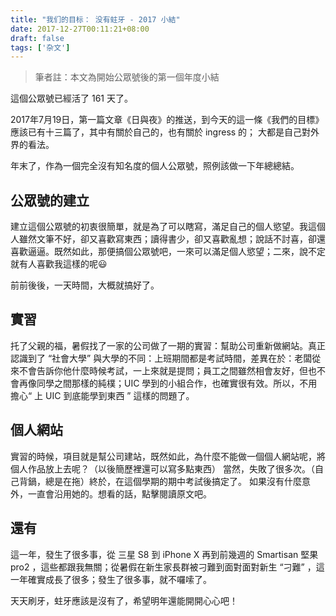 ```yaml
---
title: "我们的目标： 没有蛀牙 - 2017 小結"
date: 2017-12-27T00:11:21+08:00
draft: false
tags: ['杂文']
---
```


> 筆者註：本文為開始公眾號後的第一個年度小結

這個公眾號已經活了 161 天了。

2017年7月19日，第一篇文章《日與夜》的推送，到今天的這一條《我們的目標》應該已有十三篇了，其中有關於自己的，也有關於 ingress 的； 大都是自己對外界的看法。

年末了，作為一個完全沒有知名度的個人公眾號，照例該做一下年總總結。

<!--more-->

## 公眾號的建立

建立這個公眾號的初衷很簡單，就是為了可以瞎寫，滿足自己的個人慾望。我這個人雖然文筆不好，卻又喜歡寫東西；讀得書少，卻又喜歡亂想；說話不討喜，卻還喜歡逼逼。既然如此，那便搞個公眾號吧，一來可以滿足個人慾望；二來，說不定就有人喜歡我這樣的呢😃

前前後後，一天時間，大概就搞好了。

## 實習

托了父親的福，暑假找了一家的公司做了一期的實習：幫助公司重新做網站。真正認識到了 “社會大學” 與大學的不同：上班期間都是考試時間，差異在於：老闆從來不會告訴你他什麼時候考試，一上來就是提問；員工之間雖然相會友好，但也不會再像同學之間那樣的純樸；UIC 學到的小組合作，也確實很有效。所以，不用擔心“ 上 UIC 到底能學到東西 ” 這樣的問題了。

## 個人網站

實習的時候，項目就是幫公司建站，既然如此，為什麼不能做一個個人網站呢，將個人作品放上去呢？（以後簡歷裡還可以寫多點東西）
當然，失敗了很多次。（自己背鍋，總是在拖）終於，在這個學期的期中考試後搞定了。
如果沒有什麼意外，一直會沿用她的。想看的話，點擊閱讀原文吧。

## 還有

這一年，發生了很多事，從 三星 S8 到 iPhone X 再到前幾週的 Smartisan 堅果 pro2 ，這些都跟我無關；從暑假在新生家長群被刁難到面對面對新生 “刁難” ，這一年確實成長了很多；發生了很多事，就不囉嗦了。

天天刷牙，蛀牙應該是沒有了，希望明年還能開開心心吧！